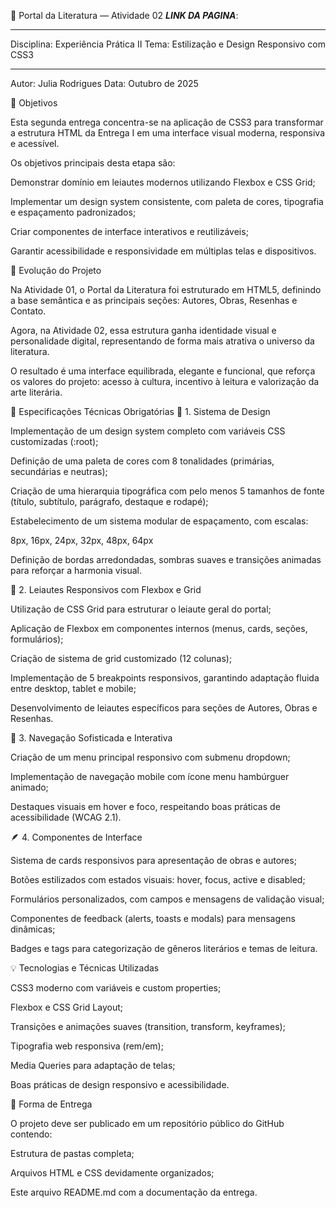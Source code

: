 
🎨 Portal da Literatura — Atividade 02
***LINK DA PAGINA***: 

---

Disciplina: Experiência Prática II
Tema: Estilização e Design Responsivo com CSS3

---
Autor: Julia Rodrigues
Data: Outubro de 2025

🎯 Objetivos

Esta segunda entrega concentra-se na aplicação de CSS3 para transformar a estrutura HTML da Entrega I em uma interface visual moderna, responsiva e acessível.

Os objetivos principais desta etapa são:

Demonstrar domínio em leiautes modernos utilizando Flexbox e CSS Grid;

Implementar um design system consistente, com paleta de cores, tipografia e espaçamento padronizados;

Criar componentes de interface interativos e reutilizáveis;

Garantir acessibilidade e responsividade em múltiplas telas e dispositivos.

🧱 Evolução do Projeto

Na Atividade 01, o Portal da Literatura foi estruturado em HTML5, definindo a base semântica e as principais seções: Autores, Obras, Resenhas e Contato.

Agora, na Atividade 02, essa estrutura ganha identidade visual e personalidade digital, representando de forma mais atrativa o universo da literatura.

O resultado é uma interface equilibrada, elegante e funcional, que reforça os valores do projeto: acesso à cultura, incentivo à leitura e valorização da arte literária.

🧩 Especificações Técnicas Obrigatórias
🧠 1. Sistema de Design

Implementação de um design system completo com variáveis CSS customizadas (:root);

Definição de uma paleta de cores com 8 tonalidades (primárias, secundárias e neutras);

Criação de uma hierarquia tipográfica com pelo menos 5 tamanhos de fonte (título, subtítulo, parágrafo, destaque e rodapé);

Estabelecimento de um sistema modular de espaçamento, com escalas:

8px, 16px, 24px, 32px, 48px, 64px


Definição de bordas arredondadas, sombras suaves e transições animadas para reforçar a harmonia visual.

📱 2. Leiautes Responsivos com Flexbox e Grid

Utilização de CSS Grid para estruturar o leiaute geral do portal;

Aplicação de Flexbox em componentes internos (menus, cards, seções, formulários);

Criação de sistema de grid customizado (12 colunas);

Implementação de 5 breakpoints responsivos, garantindo adaptação fluida entre desktop, tablet e mobile;

Desenvolvimento de leiautes específicos para seções de Autores, Obras e Resenhas.

🧭 3. Navegação Sofisticada e Interativa

Criação de um menu principal responsivo com submenu dropdown;

Implementação de navegação mobile com ícone menu hambúrguer animado;

Destaques visuais em hover e foco, respeitando boas práticas de acessibilidade (WCAG 2.1).

🪶 4. Componentes de Interface

Sistema de cards responsivos para apresentação de obras e autores;

Botões estilizados com estados visuais: hover, focus, active e disabled;

Formulários personalizados, com campos e mensagens de validação visual;

Componentes de feedback (alerts, toasts e modals) para mensagens dinâmicas;

Badges e tags para categorização de gêneros literários e temas de leitura.

💡 Tecnologias e Técnicas Utilizadas

CSS3 moderno com variáveis e custom properties;

Flexbox e CSS Grid Layout;

Transições e animações suaves (transition, transform, keyframes);

Tipografia web responsiva (rem/em);

Media Queries para adaptação de telas;

Boas práticas de design responsivo e acessibilidade.

🚀 Forma de Entrega

O projeto deve ser publicado em um repositório público do GitHub contendo:

Estrutura de pastas completa;

Arquivos HTML e CSS devidamente organizados;

Este arquivo README.md com a documentação da entrega.

